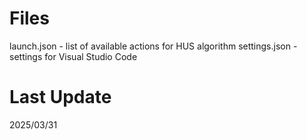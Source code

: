 # Files

launch.json - list of available actions for HUS algorithm
settings.json - settings for Visual Studio Code

# Last Update
2025/03/31
